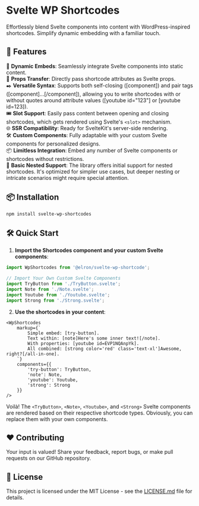 # Svelte WP Shortcodes

Effortlessly blend Svelte components into content with WordPress-inspired shortcodes. Simplify dynamic embedding with a familiar touch.

## 🚀 Features

📌 **Dynamic Embeds**: Seamlessly integrate Svelte components into static content.  
🔄 **Props Transfer**: Directly pass shortcode attributes as Svelte props.  
✒️ **Versatile Syntax**: Supports both self-closing ([component]) and pair tags ([component]...[/component]), allowing you to write shortcodes with or without quotes around attribute values ([youtube id="123"] or [youtube id=123]).  
🎟️ **Slot Support**: Easily pass content between opening and closing shortcodes, which gets rendered using Svelte's `<slot>` mechanism.  
🌐 **SSR Compatibility**: Ready for SvelteKit's server-side rendering.  
🛠️ **Custom Components**: Fully adaptable with your custom Svelte components for personalized designs.  
📦 **Limitless Integration**: Embed any number of Svelte components or shortcodes without restrictions.  
👥 **Basic Nested Support**: The library offers initial support for nested shortcodes. It's optimized for simpler use cases, but deeper nesting or intricate scenarios might require special attention.


## 📦 Installation

```bash
npm install svelte-wp-shortcodes
```

## 🛠️ Quick Start

1. **Import the Shortcodes component and your custom Svelte components**:
```ts
import WpShortcodes from '@elron/svelte-wp-shortcode';

// Import Your Own Custom Svelte Components
import TryButton from './TryButton.svelte';
import Note from './Note.svelte';
import Youtube from './Youtube.svelte';
import Strong from './Strong.svelte';
```

2. **Use the shortcodes in your content**:
```svelte
<WpShortcodes 
    markup={`
        Simple embed: [try-button].
        Text within: [note]Here's some inner text![/note].
        With properties: [youtube id=EVP1NQAnpYk].
        All combined: [strong color='red' class='text-xl']Awesome, right?[/all-in-one].
    `}
    components={{
        'try-button': TryButton, 
        'note': Note,
        'youtube': Youtube,
        'strong': Strong
    }} 
/>
```

Voilà! The `<TryButton>`, `<Note>`, `<Youtube>`, and `<Strong>` Svelte components are rendered based on their respective shortcode types. Obviously, you can replace them with your own components.



## ❤️ Contributing
Your input is valued! Share your feedback, report bugs, or make pull requests on our GitHub repository.


## 📜 License

This project is licensed under the MIT License - see the [LICENSE.md](LICENSE.md) file for details.

